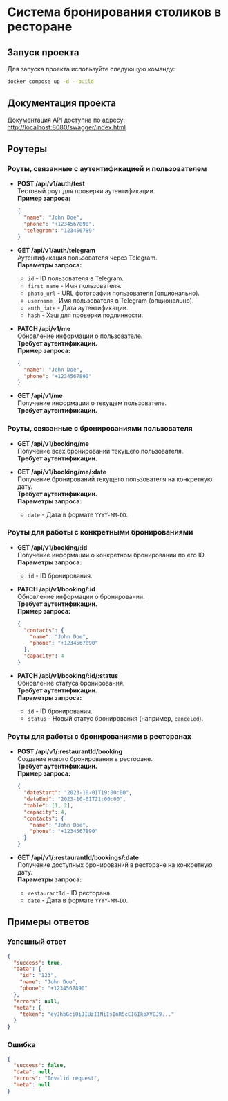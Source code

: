 

# Система бронирования столиков в ресторане

## Запуск проекта

Для запуска проекта используйте следующую команду:

```bash
docker compose up -d --build
```

## Документация проекта

Документация API доступна по адресу: [http://localhost:8080/swagger/index.html](http://localhost:8080/swagger/index.html)

## Роутеры

### Роуты, связанные с аутентификацией и пользователем

- **POST /api/v1/auth/test**  
  Тестовый роут для проверки аутентификации.  
  **Пример запроса:**  
  ```json
  {
    "name": "John Doe",
    "phone": "+1234567890",
    "telegram": "123456789"
  }
  ```

- **GET /api/v1/auth/telegram**  
  Аутентификация пользователя через Telegram.  
  **Параметры запроса:**  
  - `id` - ID пользователя в Telegram.
  - `first_name` - Имя пользователя.
  - `photo_url` - URL фотографии пользователя (опционально).
  - `username` - Имя пользователя в Telegram (опционально).
  - `auth_date` - Дата аутентификации.
  - `hash` - Хэш для проверки подлинности.

- **PATCH /api/v1/me**  
  Обновление информации о пользователе.  
  **Требует аутентификации.**  
  **Пример запроса:**  
  ```json
  {
    "name": "John Doe",
    "phone": "+1234567890"
  }
  ```

- **GET /api/v1/me**  
  Получение информации о текущем пользователе.  
  **Требует аутентификации.**

### Роуты, связанные с бронированиями пользователя

- **GET /api/v1/booking/me**  
  Получение всех бронирований текущего пользователя.  
  **Требует аутентификации.**

- **GET /api/v1/booking/me/:date**  
  Получение бронирований текущего пользователя на конкретную дату.  
  **Требует аутентификации.**  
  **Параметры запроса:**  
  - `date` - Дата в формате `YYYY-MM-DD`.

### Роуты для работы с конкретными бронированиями

- **GET /api/v1/booking/:id**  
  Получение информации о конкретном бронировании по его ID.  
  **Параметры запроса:**  
  - `id` - ID бронирования.

- **PATCH /api/v1/booking/:id**  
  Обновление информации о бронировании.  
  **Требует аутентификации.**  
  **Пример запроса:**  
  ```json
  {
    "contacts": {
      "name": "John Doe",
      "phone": "+1234567890"
    },
    "capacity": 4
  }
  ```

- **PATCH /api/v1/booking/:id/:status**  
  Обновление статуса бронирования.  
  **Требует аутентификации.**  
  **Параметры запроса:**  
  - `id` - ID бронирования.
  - `status` - Новый статус бронирования (например, `canceled`).

### Роуты для работы с бронированиями в ресторанах

- **POST /api/v1/:restaurantId/booking**  
  Создание нового бронирования в ресторане.  
  **Требует аутентификации.**  
  **Пример запроса:**  
  ```json
  {
    "dateStart": "2023-10-01T19:00:00",
    "dateEnd": "2023-10-01T21:00:00",
    "table": [1, 2],
    "capacity": 4,
    "contacts": {
      "name": "John Doe",
      "phone": "+1234567890"
    }
  }
  ```

- **GET /api/v1/:restaurantId/bookings/:date**  
  Получение доступных бронирований в ресторане на конкретную дату.  
  **Параметры запроса:**  
  - `restaurantId` - ID ресторана.
  - `date` - Дата в формате `YYYY-MM-DD`.

## Примеры ответов

### Успешный ответ

```json
{
  "success": true,
  "data": {
    "id": "123",
    "name": "John Doe",
    "phone": "+1234567890"
  },
  "errors": null,
  "meta": {
    "token": "eyJhbGciOiJIUzI1NiIsInR5cCI6IkpXVCJ9..."
  }
}
```

### Ошибка

```json
{
  "success": false,
  "data": null,
  "errors": "Invalid request",
  "meta": null
}
```

